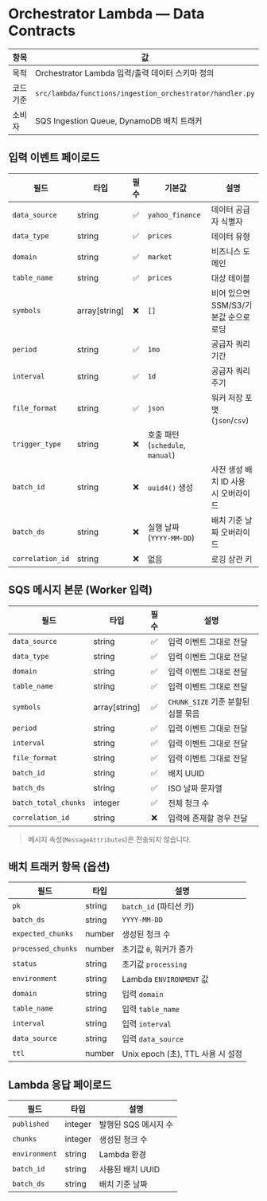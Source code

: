 # Orchestrator Lambda — Data Contracts

| 항목 | 값 |
|------|-----|
| 목적 | Orchestrator Lambda 입력/출력 데이터 스키마 정의 |
| 코드 기준 | `src/lambda/functions/ingestion_orchestrator/handler.py` |
| 소비자 | SQS Ingestion Queue, DynamoDB 배치 트래커 |

## 입력 이벤트 페이로드

| 필드 | 타입 | 필수 | 기본값 | 설명 |
|------|------|:---:|--------|------|
| `data_source` | string | ✅ | `yahoo_finance` | 데이터 공급자 식별자 |
| `data_type` | string | ✅ | `prices` | 데이터 유형 |
| `domain` | string | ✅ | `market` | 비즈니스 도메인 |
| `table_name` | string | ✅ | `prices` | 대상 테이블 |
| `symbols` | array[string] | ❌ | `[]` | 비어 있으면 SSM/S3/기본값 순으로 로딩 |
| `period` | string | ✅ | `1mo` | 공급자 쿼리 기간 |
| `interval` | string | ✅ | `1d` | 공급자 쿼리 주기 |
| `file_format` | string | ✅ | `json` | 워커 저장 포맷 (`json`/`csv`) |
| `trigger_type` | string | ❌ | 호출 패턴 (`schedule`, `manual`) |
| `batch_id` | string | ❌ | `uuid4()` 생성 | 사전 생성 배치 ID 사용 시 오버라이드 |
| `batch_ds` | string | ❌ | 실행 날짜 (`YYYY-MM-DD`) | 배치 기준 날짜 오버라이드 |
| `correlation_id` | string | ❌ | 없음 | 로깅 상관 키 |

## SQS 메시지 본문 (Worker 입력)

| 필드 | 타입 | 필수 | 설명 |
|------|------|:---:|------|
| `data_source` | string | ✅ | 입력 이벤트 그대로 전달 |
| `data_type` | string | ✅ | 입력 이벤트 그대로 전달 |
| `domain` | string | ✅ | 입력 이벤트 그대로 전달 |
| `table_name` | string | ✅ | 입력 이벤트 그대로 전달 |
| `symbols` | array[string] | ✅ | `CHUNK_SIZE` 기준 분할된 심볼 묶음 |
| `period` | string | ✅ | 입력 이벤트 그대로 전달 |
| `interval` | string | ✅ | 입력 이벤트 그대로 전달 |
| `file_format` | string | ✅ | 입력 이벤트 그대로 전달 |
| `batch_id` | string | ✅ | 배치 UUID |
| `batch_ds` | string | ✅ | ISO 날짜 문자열 |
| `batch_total_chunks` | integer | ✅ | 전체 청크 수 |
| `correlation_id` | string | ❌ | 입력에 존재할 경우 전달 |

> 메시지 속성(`MessageAttributes`)은 전송되지 않습니다.

## 배치 트래커 항목 (옵션)

| 필드 | 타입 | 설명 |
|------|------|------|
| `pk` | string | `batch_id` (파티션 키) |
| `batch_ds` | string | `YYYY-MM-DD` |
| `expected_chunks` | number | 생성된 청크 수 |
| `processed_chunks` | number | 초기값 `0`, 워커가 증가 |
| `status` | string | 초기값 `processing` |
| `environment` | string | Lambda `ENVIRONMENT` 값 |
| `domain` | string | 입력 `domain` |
| `table_name` | string | 입력 `table_name` |
| `interval` | string | 입력 `interval` |
| `data_source` | string | 입력 `data_source` |
| `ttl` | number | Unix epoch (초), TTL 사용 시 설정 |

## Lambda 응답 페이로드

| 필드 | 타입 | 설명 |
|------|------|------|
| `published` | integer | 발행된 SQS 메시지 수 |
| `chunks` | integer | 생성된 청크 수 |
| `environment` | string | Lambda 환경 |
| `batch_id` | string | 사용된 배치 UUID |
| `batch_ds` | string | 배치 기준 날짜 |
